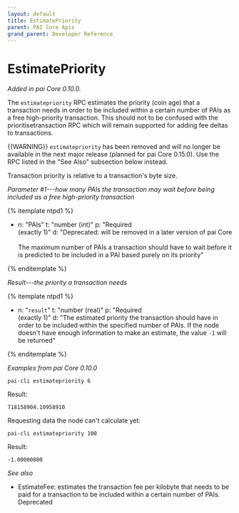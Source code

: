 ```yaml
---
layout: default
title: EstimatePriority
parent: PAI Core Apis
grand_parent: Developer Reference
---
```


EstimatePriority
========================

*Added in pai Core 0.10.0.*

The `estimatepriority` RPC estimates the priority (coin age) that a transaction needs in order to be included within a certain number of PAIs as a free high-priority transaction. This should not to be confused with the prioritisetransaction RPC which will remain supported for adding fee deltas to transactions.

{{WARNING}} `estimatepriority` has been removed and will no longer be available in the next major release (planned for pai Core 0.15.0).  Use the RPC listed in the "See Also" subsection below instead.

Transaction priority is relative to a transaction's byte size.

*Parameter #1---how many PAIs the transaction may wait before being included as a free high-priority transaction*

{% itemplate ntpd1 %}
- n: "PAIs"
  t: "number (int)"
  p: "Required<br>(exactly 1)"
  d: "Deprecated: will be removed in a later version of pai Core<br><br>The maximum number of PAIs a transaction should have to wait before it is predicted to be included in a PAI based purely on its priority"

{% enditemplate %}

*Result---the priority a transaction needs*

{% itemplate ntpd1 %}
- n: "`result`"
  t: "number (real)"
  p: "Required<br>(exactly 1)"
  d: "The estimated priority the transaction should have in order to be included within the specified number of PAIs.  If the node doesn't have enough information to make an estimate, the value `-1` will be returned"

{% enditemplate %}

*Examples from pai Core 0.10.0*

```
pai-cli estimatepriority 6
```

Result:

```
718158904.10958910
```

Requesting data the node can't calculate yet:

```
pai-cli estimatepriority 100
```

Result:

```
-1.00000000
```

*See also*

* EstimateFee: estimates the transaction fee per kilobyte that needs to be paid for a transaction to be included within a certain number of PAIs. Deprecated

